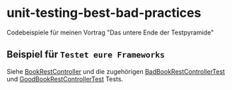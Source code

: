 # unit-testing-best-bad-practices

Codebeispiele für meinen Vortrag "Das untere Ende der Testpyramide"

## Beispiel für ```Testet eure Frameworks```

Siehe [BookRestController](src/main/kotlin/de/larmic/unittesting/rest/BookRestController.kt) und die 
zugehörigen [BadBookRestControllerTest](src/test/kotlin/de/larmic/unittesting/rest/BadBookRestControllerTest.kt) und
[GoodBookRestControllerTest](src/test/kotlin/de/larmic/unittesting/rest/GoodBookRestControllerTest.kt) Tests.
